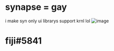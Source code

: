 # synapse = gay
i make syn only ui librarys support krnl lol
![image](https://user-images.githubusercontent.com/125157293/230801704-6454ebec-7922-46b6-b2ab-6cdacab7a803.png)
# fiji#5841
